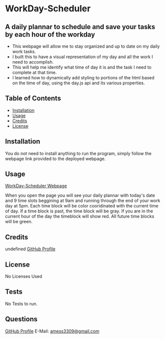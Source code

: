 
# WorkDay-Scheduler
## A daily plannar to schedule and save your tasks by each hour of the workday
- This webpage will allow me to stay organized and up to date on my daily work tasks.
- I built this to have a visual representation of my day and all the work I need to accomplish.
- This will help me identify what time of day it is and the task I need to complete at that time.
- I learned how to dynamically add styling to portions of the html based on the time of day, using the day.js api and its various properties.

## Table of Contents 
- [Installation](#installation)
- [Usage](#usage)
- [Credits](#credits)
- [License](#license)

## Installation
You do not need to install anything to run the program, simply follow the webpage link provided to the deployed webpage.

## Usage
[WorkDay-Scheduler Webpage](https://amess33.github.io/WorkDay-Scheduler/)

When you open the page you will see your daily plannar with today's date and 9 time slots beggining at 9am and running through the end of your work day at 5pm. Each time block will be color cooridinated with the current time of day. If a time block is past, the time block will be gray. If you are in the current hour of the day the timeblock will show red. All future time blocks will be green.

## Credits

undefined [GitHub Profile](https://github.com/undefined) 

## License
No Licenses Used


## Tests
No Tests to run.

## Questions

[GitHub Profile](https://github.com/Amess33)
E-Mail: amess3309@gmail.com
